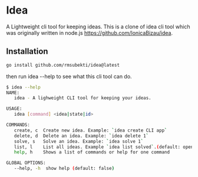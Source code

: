 # Idea
A Lightweight cli tool for keeping ideas. This is a clone of idea cli tool which was originally written in node.js https://github.com/IonicaBizau/idea.

## Installation

```sh
go install github.com/rmsubekti/idea@latest
```

then run idea --help to see what this cli tool can do.

```sh
$ idea --help
NAME:
   idea - A lighweight CLI tool for keeping your ideas.

USAGE:
   idea [command] <idea|state|id>

COMMANDS:
   create, c  Create new idea. Example: `idea create CLI app`
   delete, d  Delete an idea. Example: `idea delete 1`
   solve, s   Solve an idea. Example: `idea solve 1`
   list, l    List all ideas. Example `idea list solved`.(default: open)
   help, h    Shows a list of commands or help for one command

GLOBAL OPTIONS:
   --help, -h  show help (default: false)
```